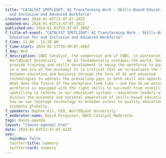 ```yaml
---
title: "CATALYST SPOTLIGHT: AI Transforming Work - Skills-Based Education for
  and Inclusive and Advanced Workforce"
created-on: 2024-01-03T13:47:07.382Z
updated-on: 2024-01-03T13:47:07.392Z
published-on: 2024-01-03T13:47:07.399Z
f_title-of-event: "CATALYST SPOTLIGHT: AI Transforming Work - Skills-Based
  Education for and Inclusive and Advanced Workforce"
f_time: 11 AM - 11:30 AM
f_time-start: 2024-01-17T10:30:07.406Z
f_day: Wed
f_description: CNBC Catalyst, the commercial arm of CNBC, in partnership with
  WorldQuant University     As AI fundamentally reshapes the world, how do we
  provide training and skills development to equip the workforce to participate
  in a new era of the economy? It is critical that we re-evaluate the ties
  between education and business through the lens of AI and advanced
  technologies to address the prevailing gaps in both skill and opportunity.
  What does the future of the workplace look like – and how do we ensure the
  workforce is equipped with the right skills to succeed? From reskilling and
  upskilling to reforms in our education systems – education leaders will
  discuss the business and societal imperative of skills-based education, and
  how we can leverage technology to broaden access to quality education to
  students globally.
f_speakers: Daphne Kis, CEO, WorldQuant University
f_moderator-name: David Fergusson, NBCU Catalyst Moderator
tags: davos-agenda
layout: "[davos-agenda].html"
date: 2024-01-03T13:47:07.413Z
seo:
  noindex: false
  twitter:title: summary
  twitter:card: summary
---
```

